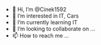 - 👋 Hi, I’m @Cinek1592
- 👀 I’m interested in IT, Cars
- 🌱 I’m currently learning  IT
- 💞️ I’m looking to collaborate on ...
- 📫 How to reach me ...

<!---
Cinek1592/Cinek1592 is a ✨ special ✨ repository because its `README.md` (this file) appears on your GitHub profile.
You can click the Preview link to take a look at your changes.
--->
